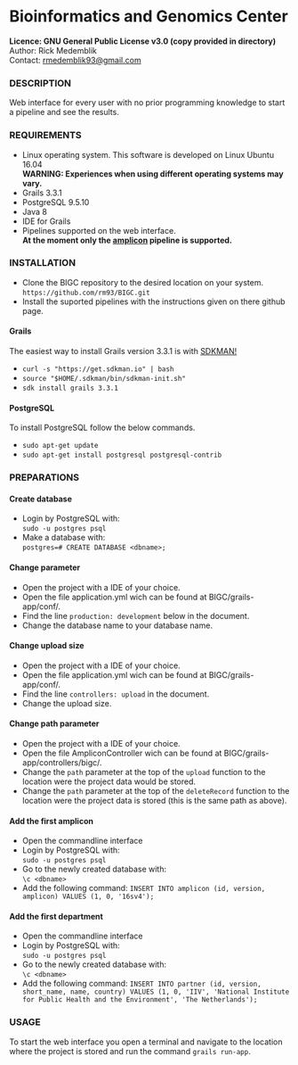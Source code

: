 # Bioinformatics and Genomics Center

**Licence: GNU General Public License v3.0 (copy provided in directory)**<br />
Author: Rick Medemblik<br />
Contact: rmedemblik93@gmail.com<br />

### DESCRIPTION

Web interface for every user with no prior programming knowledge to start a pipeline and see the results.

### REQUIREMENTS

- Linux operating system. This software is developed on Linux Ubuntu 16.04<br />
  **WARNING: Experiences when using different operating systems may vary.**
- Grails 3.3.1
- PostgreSQL 9.5.10
- Java 8
- IDE for Grails
- Pipelines supported on the web interface.<br />
**At the moment only the [amplicon](https://github.com/Tommyvanwijk/RIVM_amplicon_pipeline) pipeline is supported.**

### INSTALLATION

- Clone the BIGC repository to the desired location on your system.<br />
  `https://github.com/rm93/BIGC.git`
- Install the suported pipelines with the instructions given on there github page.
  
#### Grails
The easiest way to install Grails version 3.3.1 is with [SDKMAN!](http://www.sdkman.io)<br />
-	`curl -s "https://get.sdkman.io" | bash`<br />
- `source "$HOME/.sdkman/bin/sdkman-init.sh"`
- `sdk install grails 3.3.1`

#### PostgreSQL
To install PostgreSQL follow the below commands.
 - `sudo apt-get update`
 - `sudo apt-get install postgresql postgresql-contrib`

### PREPARATIONS

#### Create database

- Login by PostgreSQL with:<br />
`sudo -u postgres psql`<br />
- Make a database with:<br />
`postgres=# CREATE DATABASE <dbname>;`<br />

#### Change parameter

- Open the project with a IDE of your choice.
- Open the file application.yml wich can be found at BIGC/grails-app/conf/.
- Find the line `production: development` below in the document.
- Change the database name to your database name.

#### Change upload size

- Open the project with a IDE of your choice.
- Open the file application.yml wich can be found at BIGC/grails-app/conf/.
- Find the line `controllers: upload` in the document.
- Change the upload size.

#### Change path parameter

- Open the project with a IDE of your choice.
- Open the file AmpliconController wich can be found at BIGC/grails-app/controllers/bigc/.
- Change the `path` parameter at the top of the `upload` function to the location were the project data would be stored.
- Change the `path` parameter at the top of the `deleteRecord` function to the location were the project data is stored (this is the same path as above).

#### Add the first amplicon

- Open the commandline interface
- Login by PostgreSQL with:<br />
`sudo -u postgres psql`
- Go to the newly created database with:<br />
`\c <dbname>`
- Add the following command:
`INSERT INTO amplicon (id, version, amplicon) VALUES (1, 0, '16sv4');`

#### Add the first department

- Open the commandline interface
- Login by PostgreSQL with:<br />
`sudo -u postgres psql`
- Go to the newly created database with:<br />
`\c <dbname>`
- Add the following command:
`INSERT INTO partner (id, version, short_name, name, country) VALUES (1, 0, 'IIV', 'National Institute for Public Health and the Environment', 'The Netherlands');`

### USAGE

To start the web interface you open a terminal and navigate to the location where the project is stored and run the command `grails run-app`.
